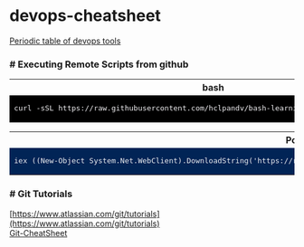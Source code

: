 # devops-cheatsheet

[Periodic table of devops tools](periodic-table-of-devops-tools-v3.pdf)

### # Executing Remote Scripts from github

<table>
<tr><th>bash</th></tr>
<tr><td bgcolor="#000000">

<pre style="background-color:#000000;color:#EEEDF0">
curl -sSL https://raw.githubusercontent.com/hclpandv/bash-learning/master/colors.sh | bash
</pre>
  
</td></tr> </table>
<!---      -->

<table>
<tr><th>PowerShell</th></tr>
<tr><td bgcolor="#012456">

<pre style="background-color:#012456;color:#EEEDF0">
iex ((New-Object System.Net.WebClient).DownloadString('https://raw.githubusercontent.com/hclpandv/devops-cheatsheet/master/demo.ps1'))
</pre>
  
</td></tr> </table>
<!---      -->

### # Git Tutorials

[https://www.atlassian.com/git/tutorials](https://www.atlassian.com/git/tutorials)  
[Git-CheatSheet](atlassian-git-cheatsheet.pdf)




